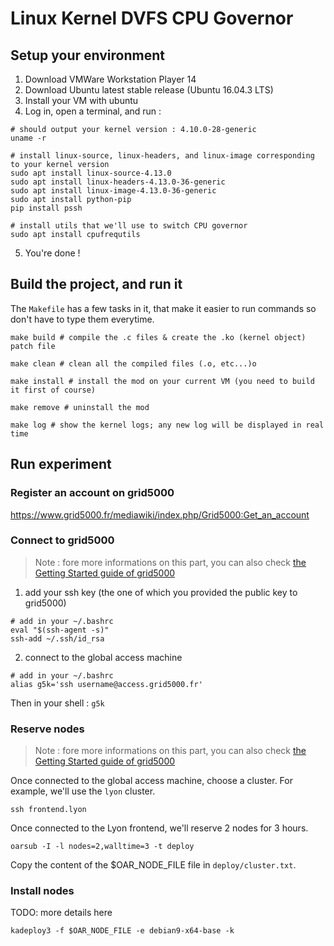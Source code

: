 # Linux Kernel DVFS CPU Governor
## Setup your environment
1) Download VMWare Workstation Player 14
2) Download Ubuntu latest stable release (Ubuntu 16.04.3 LTS)
3) Install your VM with ubuntu
4) Log in, open a terminal, and run :
```shell
# should output your kernel version : 4.10.0-28-generic
uname -r

# install linux-source, linux-headers, and linux-image corresponding to your kernel version
sudo apt install linux-source-4.13.0
sudo apt install linux-headers-4.13.0-36-generic
sudo apt install linux-image-4.13.0-36-generic
sudo apt install python-pip
pip install pssh

# install utils that we'll use to switch CPU governor
sudo apt install cpufrequtils
```
5) You're done !

## Build the project, and run it
The `Makefile` has a few tasks in it, that make it easier to run commands so don't have to type them everytime.
```shell
make build # compile the .c files & create the .ko (kernel object) patch file
```
```shell
make clean # clean all the compiled files (.o, etc...)o
```
```shell
make install # install the mod on your current VM (you need to build it first of course)
```
```shell
make remove # uninstall the mod
```
```shell
make log # show the kernel logs; any new log will be displayed in real time
```
## Run experiment

### Register an account on grid5000
https://www.grid5000.fr/mediawiki/index.php/Grid5000:Get_an_account

### Connect to grid5000
> Note : fore more informations on this part, you can also check [the Getting Started guide of grid5000](https://www.grid5000.fr/mediawiki/index.php/Getting_Started#Connecting_for_the_first_time)

1) add your ssh key (the one of which you provided the public key to grid5000)
```
# add in your ~/.bashrc
eval "$(ssh-agent -s)"
ssh-add ~/.ssh/id_rsa
```

2) connect to the global access machine
```
# add in your ~/.bashrc
alias g5k='ssh username@access.grid5000.fr'
```
Then in your shell : `g5k`

### Reserve nodes
> Note : fore more informations on this part, you can also check [the Getting Started guide of grid5000](https://www.grid5000.fr/mediawiki/index.php/Getting_Started#Connecting_for_the_first_time)

Once connected to the global access machine, choose a cluster. For example, we'll use the `lyon` cluster.
```
ssh frontend.lyon
```
Once connected to the Lyon frontend, we'll reserve 2 nodes for 3 hours.
```
oarsub -I -l nodes=2,walltime=3 -t deploy
```
Copy the content of the $OAR_NODE_FILE file in `deploy/cluster.txt`.

### Install nodes
TODO: more details here
```
kadeploy3 -f $OAR_NODE_FILE -e debian9-x64-base -k
```
